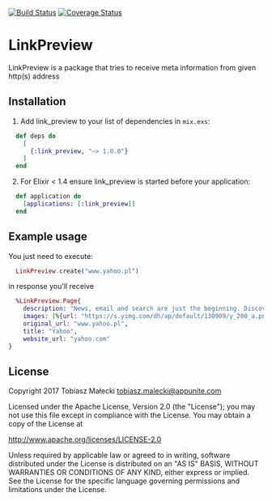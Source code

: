 [![Build Status](https://travis-ci.org/appunite/link_preview.svg?branch=master)](https://travis-ci.org/appunite/link_preview)
[![Coverage Status](https://coveralls.io/repos/github/appunite/link_preview/badge.svg?branch=master)](https://coveralls.io/github/appunite/link_preview?branch=master)

# LinkPreview

LinkPreview is a package that tries to receive meta information from given http(s) address

## Installation

1. Add link_preview to your list of dependencies in `mix.exs`:

  ```elixir
    def deps do
      [
        {:link_preview, "~> 1.0.0"}
      ]
    end
  ```

2. For Elixir < 1.4 ensure link_preview is started before your application:

  ```elixir
    def application do
      [applications: [:link_preview]]
    end
  ```

## Example usage

You just need to execute:

  ```elixir
    LinkPreview.create("www.yahoo.pl")
  ```

in response you'll receive

  ```elixir
    %LinkPreview.Page{
      description: "News, email and search are just the beginning. Discover more every day. Find your yodel.",
      images: [%{url: "https://s.yimg.com/dh/ap/default/130909/y_200_a.png"}],
      original_url: "www.yahoo.pl",
      title: "Yahoo",
      website_url: "yahoo.com"
  }
  ```

## License

Copyright 2017 Tobiasz Małecki <tobiasz.malecki@appunite.com>

Licensed under the Apache License, Version 2.0 (the "License");
you may not use this file except in compliance with the License.
You may obtain a copy of the License at

http://www.apache.org/licenses/LICENSE-2.0

Unless required by applicable law or agreed to in writing, software
distributed under the License is distributed on an "AS IS" BASIS,
WITHOUT WARRANTIES OR CONDITIONS OF ANY KIND, either express or implied.
See the License for the specific language governing permissions and
limitations under the License.
